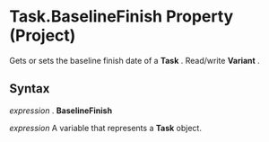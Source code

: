 
# Task.BaselineFinish Property (Project)

Gets or sets the baseline finish date of a  **Task** . Read/write **Variant** .


## Syntax

 _expression_ . **BaselineFinish**

 _expression_ A variable that represents a **Task** object.

